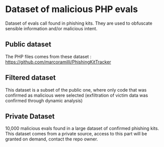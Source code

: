 # Dataset of malicious PHP evals
Dataset of evals call found in phishing kits.
They are used to obfuscate sensible information and/or malicious intent.

## Public dataset
The PHP files comes from these dataset : https://github.com/marcoramilli/PhishingKitTracker

## Filtered dataset
This dataset is a subset of the public one,
where only code that was confirmed as malicious were selected
(exfiltration of victim data was confirmed through dynamic analysis)

## Private Dataset
10,000 malicious evals found in a large dataset of confirmed phishing kits.
This dataset comes from a private source, access to this part will be granted on demand, contact the repo owner.

